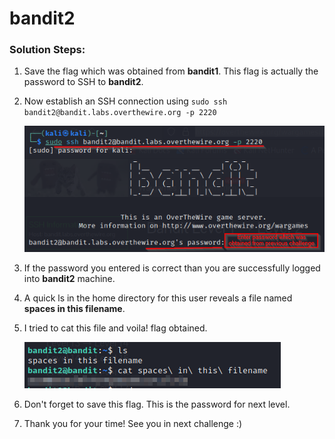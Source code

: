 # bandit2

### Solution Steps:

1. Save the flag which was obtained from **bandit1**. This flag is actually the password to SSH to **bandit2**.
2. Now establish an SSH connection using `sudo ssh bandit2@bandit.labs.overthewire.org -p 2220`

   ![Alt text](bandit2-ssh.png)

3. If the password you entered is correct than you are successfully logged into **bandit2** machine.
4. A quick ls in the home directory for this user reveals a file named **spaces in this filename**.
5. I tried to cat this file and voila! flag obtained.

    ![Alt text](bandit2-flag.png)
6. Don't forget to save this flag. This is the password for next level.
7. Thank you for your time! See you in next challenge :)